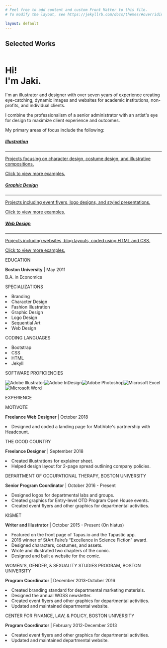 ```yaml
---
# Feel free to add content and custom Front Matter to this file.
# To modify the layout, see https://jekyllrb.com/docs/themes/#overriding-theme-defaults

layout: default
---
```


<!-- Page Content -->
<div class="container">
    <div class="row ml-1">
        <h2>Selected Works</h2>
    </div>
    <div class="row text-center text-lg-left">
      <div class="col-lg-3 col-md-4 col-sm-6 col-6 px-2">
        <a href="/projects/Phaedra/" class="d-block mb-3 p-1">
              <img class="img-fluid img-thumbnail" src="assets/gallery1.png" alt="">
            </a>
      </div>
      <div class="col-lg-3 col-md-4 col-sm-6 col-6 px-2">
        <a href="/projects/frozen/" class="d-block mb-3 p-1">
              <img class="img-fluid img-thumbnail" src="assets/gallery2.png" alt="">
            </a>
      </div>
      <div class="col-lg-3 col-md-4 col-sm-6 col-6 px-2">
        <a href="/projects/tertia/" class="d-block mb-3 p-1">
              <img class="img-fluid img-thumbnail" src="assets/gallery3.png" alt="">
            </a>
      </div>
      <div class="col-lg-3 col-md-4 col-sm-6 col-6 px-2">
        <a href="/projects/DVA/" class="d-block mb-3 p-1">
              <img class="img-fluid img-thumbnail" src="assets/gallery4.png" alt="">
            </a>
      </div>
      <div class="col-lg-3 col-md-4 col-sm-6 col-6 px-2">
        <a href="/projects/brewhaha/" class="d-block mb-3 p-1">
              <img class="img-fluid img-thumbnail" src="assets/gallery5.png" alt="">
            </a>
      </div>
      <div class="col-lg-3 col-md-4 col-sm-6 col-6 px-2">
        <a href="/projects/Cullen/" class="d-block mb-3 p-1">
              <img class="img-fluid img-thumbnail" src="assets/gallery6.png" alt="">
            </a>
      </div>
      <div class="col-lg-3 col-md-4 col-sm-6 col-6 px-2">
        <a href="/projects/wordpress/" class="d-block mb-3 p-1">
              <img class="img-fluid img-thumbnail" src="assets/gallery20.png" alt="">
            </a>
      </div>
      <div class="col-lg-3 col-md-4 col-sm-6 col-6 px-2">
        <a href="/projects/wgsbranding/" class="d-block mb-3 p-1">
              <img class="img-fluid img-thumbnail" src="assets/gallery13.png" alt="">
            </a>
      </div>
      <div class="col-lg-3 col-md-4 col-sm-6 col-6 px-2">
        <a href="/projects/WS326" class="d-block mb-3 p-1">
              <img class="img-fluid img-thumbnail" src="assets/gallery9.png" alt="">
            </a>
      </div>
      <div class="col-lg-3 col-md-4 col-sm-6 col-6 px-2">
        <a href="/projects/Dal/" class="d-block mb-3 p-1">
              <img class="img-fluid img-thumbnail" src="assets/gallery10.png" alt="">
            </a>
      </div>
      <div class="col-lg-3 col-md-4 col-sm-6 col-6 px-2">
        <a href="/projects/motivote/" class="d-block mb-3 p-1">
              <img class="img-fluid img-thumbnail" src="assets/gallery11.png" alt="">
            </a>
      </div>
      <div class="col-lg-3 col-md-4 col-sm-6 col-6 px-2">
        <a href="/projects/cover/" class="d-block mb-3 p-1">
              <img class="img-fluid img-thumbnail" src="assets/gallery12.png" alt="">
            </a>
      </div>
    </div>
</div>
<!-- /.container -->

<!-- jumbotron -->
<div class="container-fluid" id="bio-container">
<div class="container">
<div class="jumbotron mb-0" id="bio">
<h1 class="display-4">Hi!<br class="rwd-break" />  I'm Jaki.</h1>
<p class="lead">I'm an illustrator and designer with over seven years of experience creating eye-catching, dynamic images and websites for academic institutions, non-profits, and individual clients.</p>
<p class="lead">I combine the professionalism of a senior administrator with an artist's eye for design to maximize client experience and outcomes.</P>
<P class="lead">My primary areas of focus include the following:</p>

<div class="card-deck mt-4 mb-3">
    <div class="card"><a href="/portfolio#illust">
        <div class="card-body text-center">
        <i class="fas fa-pencil-alt specialization-icon mt-3"></i>
        <h5 class="card-title mt-2">Illustration</h5>
        <hr class="mx-5">
        <p class="card-text small text-muted mb-3">Projects focusing on character design, costume design, and illustrative compositions.</p>
        <p class="card-text small text-muted mb-3">Click to view more examples.</p>
        </div>
    </a></div>
<div class="card"><a href="/portfolio#gdesign">
<div class="card-body text-center">
<i class="fas fa-file-image specialization-icon mt-3"></i>
<h5 class="card-title mt-2">Graphic Design</h5>
<hr class="mx-5">
<p class="card-text small text-muted mb-3">Projects including event flyers, logo designs, and styled presentations.</p>
<p class="card-text small text-muted mb-3">Click to view more examples.</p>
</div>
</a></div>
<div class="card"><a href="/portfolio#wdesign">
<div class="card-body text-center">
<i class="fas fa-desktop specialization-icon mt-3"></i>
<h5 class="card-title mt-2">Web Design</h5>
<hr class="mx-5">
<p class="card-text small text-muted mb-3">Projects including websites, blog layouts, coded using HTML and CSS.</p>
<p class="card-text small text-muted mb-3">Click to view more examples.</p>
</div>
</a></div>
</div>
            
<div class="container px-0">
<div class="row mt-sm-4 mt-md-0 resume">
<div class="col-sm-12 mt-0 mb-4 col-md-4 mt-md-0 mt-lg-0 text-xl-right text-lg-right text-md-right text-left">
<p class="resume-heading">EDUCATION</P>
<P class="resume-subheading"><font style="font-weight:600;">Boston University</font> | May 2011</P>
<P class="resume-subheading" style="margin-top:-7px;">B.A. in Economics</P>
<p class="resume-heading">SPECIALIZATIONS</P>
<LI>Branding</LI>
<li>Character Design</li>
<li>Fashion Illustration</li>
<li>Graphic Design</li>
<li>Logo Design</li>
<li>Sequential Art</li>
<li>Web Design</li>
<p class="resume-heading">CODING LANGUAGES</P>
<LI>Bootstrap</LI>
<li>CSS</li>
<li>HTML</li>
<li>Jekyll</li>
<p class="resume-heading">SOFTWARE PROFICIENCIES</P>
<img src="assets/adobeillustrator.svg" title="Adobe Illustrator"><img src="assets/adobeindesign.svg" title="Adobe InDesign"><img src="assets/adobephotoshop.svg" title="Adobe Photoshop"><img src="assets/microsoftexcel.svg" title="Microsoft Excel"><img src="assets/microsoftword.svg" title="Microsoft Word">
</div>
<div class="col-sm-12 col-md-8 ">
<p class="resume-heading">EXPERIENCE</P>
<p class="resume-heading">MOTIVOTE</P>
<P class="resume-subheading"><font style="font-weight:600;">Freelance Web Designer</font> | October 2018</P>
<li>Designed and coded a landing page for MotiVote's partnership with Headcount.</li>
<p class="resume-heading">THE GOOD COUNTRY</P>
<P class="resume-subheading"><font style="font-weight:600;">Freelance Designer</font> | September 2018</P>
<li>Created illustrations for explainer sheet.</li>
<li>Helped design layout for 2-page spread outlining company policies.</li>
<P class="resume-heading">DEPARTMENT OF OCCUPATIONAL THERAPY, BOSTON UNIVERSITY</P>
<P class="resume-subheading"><font style="font-weight:600;">Senior Program Coordinator</font> | October 2016 - Present</P>
<li>Designed logos for departmental labs and groups.</li>
<li>Created graphics for Entry-level OTD Program Open House events.</li>
<li>Created event flyers and other graphics for departmental activities.</li>
<P class="resume-heading">KISMET</P>
<P class="resume-subheading"><font style="font-weight:600;">Writer and Illustrator</font> | October 2015 - Present (On hiatus)</P>
<li>Featured on the front page of Tapas.io and the Tapastic app.</li>
<li>2016 winner of StArt Faire’s “Excellence in Science Fiction” award.</li>
<li>Designed characters, costumes, and assets.</li>
<li>Wrote and illustrated two chapters of the comic.</li>
<li>Designed and built a website for the comic.</li>
<P class="resume-heading">WOMEN’S, GENDER, & SEXUALITY STUDIES PROGRAM, BOSTON UNIVERSITY</P>
<p class="resume-subheading"><font style="font-weight:600;">Program Coordinator</font> | December 2013-October 2016</p>
<li>Created branding standard for departmental marketing materials.</li>
<li>Designed the annual WGSS newsletter.</li>
<li>Created event flyers and other graphics for departmental activities.</li>
<li>Updated and maintained departmental website.</li>
<P class="resume-heading">CENTER FOR FINANCE, LAW, & POLICY, BOSTON UNIVERSITY</P>
<p class="resume-subheading"><font style="font-weight:600;">Program Coordinator</font> | February 2012-December 2013</p>
<li>Created event flyers and other graphics for departmental activities.</li>
<li>Updated and maintained departmental website.</li>                    
</div>
</div>
</div>
</div>
</div>
</div>
<!-- /.jumbotron-->